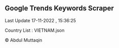 

## Google Trends Keywords Scraper 
 
Last Update 17-11-2022 , 15:36:25

Country List :
VIETNAM.json



© Abdul Muttaqin 
